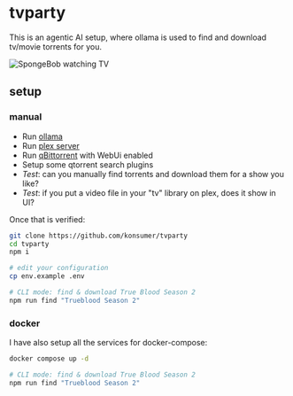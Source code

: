 # tvparty

This is an agentic AI setup, where ollama is used to find and download tv/movie torrents for you.

![SpongeBob watching TV](https://media1.tenor.com/m/p95koflTx1wAAAAC/movie-night-movie-time.gif)

## setup

### manual

- Run [ollama](https://ollama.com/)
- Run [plex server](https://www.plex.tv/)
- Run [qBittorrent](https://www.qbittorrent.org/) with WebUi enabled
- Setup some qtorrent search plugins
- *Test*: can you manually find torrents and download them for a show you like?
- *Test*: if you put a video file in your "tv" library on plex, does it show in UI?

Once that is verified:

```bash
git clone https://github.com/konsumer/tvparty
cd tvparty
npm i

# edit your configuration
cp env.example .env

# CLI mode: find & download True Blood Season 2
npm run find "Trueblood Season 2"
```

### docker

I have also setup all the services for docker-compose:

```bash
docker compose up -d

# CLI mode: find & download True Blood Season 2
npm run find "Trueblood Season 2"
```
